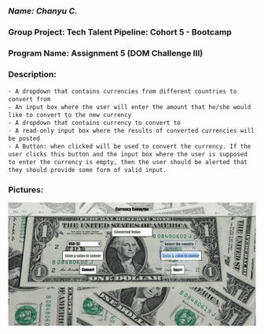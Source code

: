 ### *Name: Chanyu C.*

### Group Project: Tech Talent Pipeline: Cohort 5 - Bootcamp
### Program Name: Assignment 5 (DOM Challenge III)

### Description:
``` 
- A dropdown that contains currencies from different countries to convert from
- An input box where the user will enter the amount that he/she would like to convert to the new currency 
- A dropdown that contains currency to convert to
- A read-only input box where the results of converted currencies will be posted
- A Button: when clicked will be used to convert the currency. If the user clicks this button and the input box where the user is supposed to enter the currency is empty, then the user should be alerted that they should provide some form of valid input.
```

### Pictures:
<img src = "img/gif1.gif" alt="Image">